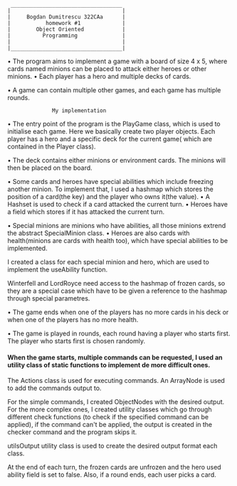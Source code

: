      ___________________________________
    |                                   |
    |     Bogdan Dumitrescu 322CAa      |
    |           homework #1             |
    |        Object Oriented            |
    |          Programming              |
    |                                   |
    |___________________________________|

• The program aims to implement a game with a board of size 4 x 5, where cards
 named minions can be placed to attack either heroes or other minions.
• Each player has a hero and multiple decks of cards.

• A game can contain multiple other games, and each game has multiple
 rounds.

                  My implementation

• The entry point of the program is the PlayGame class, which is used to initialise each
game. Here we basically create two player objects. Each player has a hero and a specific deck for the current game( which are
contained in the Player class).

• The deck contains either minions or environment cards. The minions will then be placed
on the board.

• Some cards and heroes have special abilities which include freezing another minion. To implement
that, I used a hashmap which stores the position of a card(the key) and the player who owns it(the value).
• A Hashset is used to check if a card attacked the current turn.
• Heroes have a field which stores if it has attacked the current turn.

• Special minions are minions who have abilities, all those minions extrend the abstract SpecialMinion class.
• Heroes are also cards with health(minions are cards with health too), which have special abilities to be implemented.

I created a class for each special minion and hero, which are used to implement the useAbility function.

Winterfell and LordRoyce need access to the hashmap of frozen cards, so they are a special case which 
have to be given a reference to the hashmap through special parametres.

• The game ends when one of the players has no more cards in his deck or when one of the players has no more health.

• The game is played in rounds, each round having a player who starts first. The player who starts first is chosen randomly.  


#### When the game starts, multiple commands can be requested, I used an utility class of static functions to implement de more difficult ones.

The Actions class is used for executing commands.
An ArrayNode is used to add the commands output to.

For the simple commands, I created ObjectNodes with the desired output.</br>
For the more complex ones, I created utility classes which go through different check functions
(to check if the specified command can be applied), if the command can't be applied, the output is
created in the checker command and the program skips it.

utilsOutput utility class is used to create the desired output format each class.

At the end of each turn, the frozen cards are unfrozen and the hero used ability field is set to false.
Also, if a round ends, each user picks a card.
